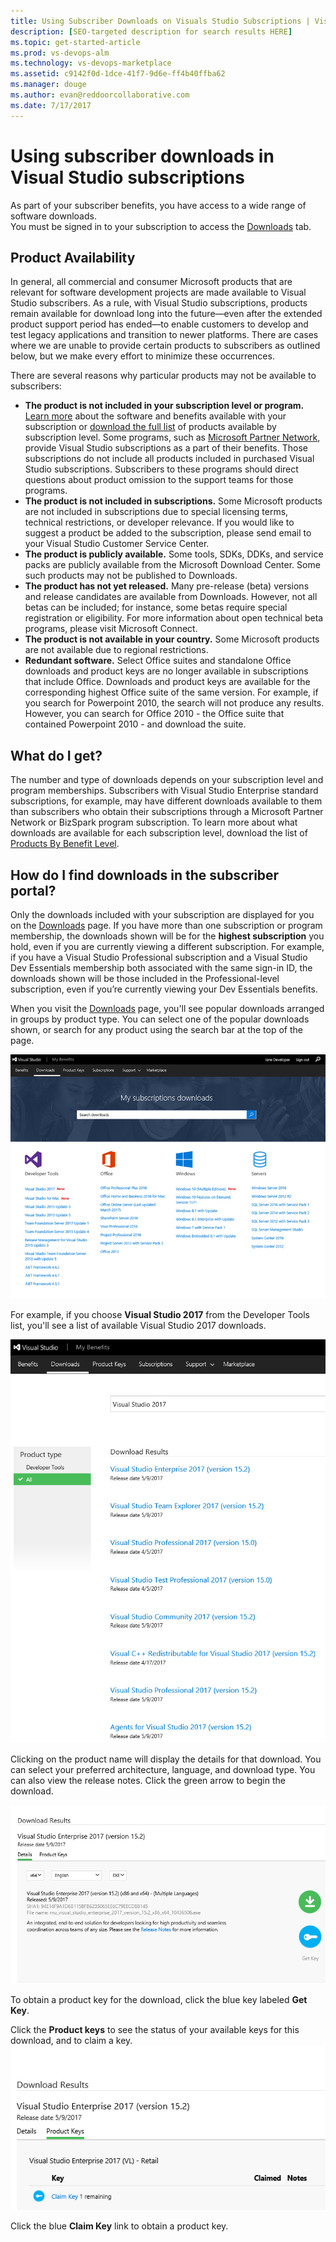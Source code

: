 ```yaml
---
title: Using Subscriber Downloads on Visuals Studio Subscriptions | Visual Studio Marketplace
description: [SEO-targeted description for search results HERE]
ms.topic: get-started-article
ms.prod: vs-devops-alm
ms.technology: vs-devops-marketplace
ms.assetid: c9142f0d-1dce-41f7-9d6e-ff4b40ffba62
ms.manager: douge
ms.author: evan@reddoorcollaborative.com
ms.date: 7/17/2017
---
```


# Using subscriber downloads in Visual Studio subscriptions
As part of your subscriber benefits, you have access to a wide range of software downloads.  
You must be signed in to your subscription to access the [Downloads](https://my.visualstudio.com/downloads) tab. 

## Product Availability
In general, all commercial and consumer Microsoft products that are relevant for software development projects are made available to Visual Studio subscribers. As a rule, with Visual Studio subscriptions, products remain available for download long into the future—even after the extended product support period has ended—to enable customers to develop and test legacy applications and transition to newer platforms. There are cases where we are unable to provide certain products to subscribers as outlined below, but we make every effort to minimize these occurrences.

There are several reasons why particular products may not be available to subscribers:

- **The product is not included in your subscription level or program.** [Learn more](https://www.visualstudio.com/pricing/) about the software and benefits available with your subscription or [download the full list](https://download.microsoft.com/download/1/5/4/15454442-CF17-47B9-A65D-DF84EF88511B/Products_by_Benefit_Level.xlsx_) of products available by subscription level. Some programs, such as [Microsoft Partner Network](https://partner.microsoft.com/), provide Visual Studio subscriptions as a part of their benefits.  Those subscriptions do not include all products included in purchased Visual Studio subscriptions. Subscribers to these programs should direct questions about product omission to the support teams for those programs.
- **The product is not included in subscriptions.** Some Microsoft products are not included in subscriptions due to special licensing terms, technical restrictions, or developer relevance. If you would like to suggest a product be added to the subscription, please send email to your Visual Studio Customer Service Center.
- **The product is publicly available.** Some tools, SDKs, DDKs, and service packs are publicly available from the Microsoft Download Center. Some such products may not be published to Downloads.
- **The product has not yet released.**  Many pre-release (beta) versions and release candidates are available from Downloads. However, not all betas can be included; for instance, some betas require special registration or eligibility. For more information about open technical beta programs, please visit Microsoft Connect.
- **The product is not available in your country.** Some Microsoft products are not available due to regional restrictions.
- **Redundant software.** Select Office suites and standalone Office downloads and product keys are no longer available in subscriptions that include Office. Downloads and product keys are available for the corresponding highest Office suite of the same version.  For example, if you search for Powerpoint 2010, the search will not produce any results.  However, you can search for Office 2010 - the Office suite that contained Powerpoint 2010 - and download the suite.  

## What do I get?
The number and type of downloads depends on your subscription level and program memberships.  Subscribers with Visual Studio Enterprise standard subscriptions, for example, may have different downloads available to them than subscribers who obtain their subscriptions through a Microsoft Partner Network or BizSpark program subscription.  To learn more about what downloads are available for each subscription level, download the list of [Products By Benefit Level](https://download.microsoft.com/download/1/5/4/15454442-CF17-47B9-A65D-DF84EF88511B/Products_by_Benefit_Level.xlsx).
## How do I find downloads in the subscriber portal? 
Only the downloads included with your subscription are displayed for you on the [Downloads](https;//my.visualstudio.com/downloads) page.  If you have more than one subscription or program membership, the downloads shown will be for the **highest subscription** you hold, even if you are currently viewing a different subscription.  For example, if you have a Visual Studio Professional subscription and a Visual Studio Dev Essentials membership both associated with the same sign-in ID, the downloads shown will be those included in the Professional-level subscription, even if you’re currently viewing your Dev Essentials benefits.  

When you visit the [Downloads](https;//my.visualstudio.com/downloads) page, you'll see popular downloads arranged in groups by product type.  You can select one of the popular downloads shown, or search for any product using the search bar at the top of the page. 

![Subscriber downloads page](_img\subscriber-downloads\subscriber-downloads-resized.png)

For example, if you choose **Visual Studio 2017** from the Developer Tools list, you'll see a list of available Visual Studio 2017 downloads. 

![Visual Studio 2017 downloads](_img\subscriber-downloads\vs2017-products-cropped.png)

Clicking on the product name will display the details for that download.  You can select your preferred architecture, language, and download type.  You can also view the release notes.  Click the green arrow to begin the download.  

![Visual Studio 2017 download details](_img\subscriber-downloads\vs2017-details-cropped.png) 

To obtain a product key for the download, click the blue key labeled **Get Key**.  

Click the **Product keys** to see the status of your available keys for this download, and to claim a key.  
![Visual Studio 2017 product keys](_img\subscriber-downloads\vs2017-product-keys-cropped.png)

Click the blue **Claim Key** link to obtain a product key.  